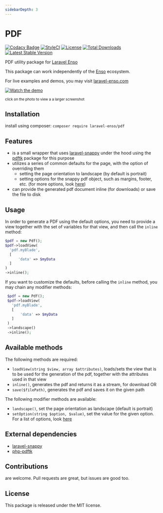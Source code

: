 ```yaml
---
sidebarDepth: 3
---
```


# PDF

[![Codacy Badge](https://api.codacy.com/project/badge/Grade/28c7bcb0b5d2451783990e0a151f0a44)](https://www.codacy.com/app/laravel-enso/logs?utm_source=github.com&amp;utm_medium=referral&amp;utm_content=laravel-enso/pdf&amp;utm_campaign=Badge_Grade)
[![StyleCI](https://github.styleci.io/repos/85624363/shield?branch=master)](https://github.styleci.io/repos/85624363)
[![License](https://poser.pugx.org/laravel-enso/pdf/license)](https://packagist.org/packages/laravel-enso/pdf)
[![Total Downloads](https://poser.pugx.org/laravel-enso/pdf/downloads)](https://packagist.org/packages/laravel-enso/pdf)
[![Latest Stable Version](https://poser.pugx.org/laravel-enso/pdf/version)](https://packagist.org/packages/laravel-enso/pdf)

PDF utility package for [Laravel Enso](https://github.com/laravel-enso/Enso)

This package can work independently of the [Enso](https://github.com/laravel-enso/Enso) ecosystem.

For live examples and demos, you may visit [laravel-enso.com](https://www.laravel-enso.com)

[![Watch the demo](https://laravel-enso.github.io/pdf/screenshots/bulma_001_thumb.png)](https://laravel-enso.github.io/pdf/screenshots/bulma_001.png)

<sup>click on the photo to view a a larger screenshot</sup>

## Installation

install using composer: `composer require laravel-enso/pdf`

## Features

- is a small wrapper that uses [laravel-snappy](https://github.com/barryvdh/laravel-snappy) under the hood
using the [pdftk](https://github.com/mikehaertl/php-pdftk) package for this purpose
- utilizes a series of common defaults for the page, with the option of overriding them
    - setting the page orientation to landscape (by default is portrait)
    - setting options for the snappy pdf object, such as margins, footer, etc. (for more options, look [here](https://wkhtmltopdf.org/usage/wkhtmltopdf.txt))
- can provide the generated pdf document inline (for downloads) or save the file to disk    

## Usage

In order to generate a PDF using the default options, 
you need to provide a view together with the set of variables for that view,
and then call the `inline` method:
```php
$pdf = new Pdf();
$pdf->loadView(
  'pdf.myBlade', 
  [
      'data' => $myData
  ]
)
->inline();
```

If you want to customize the defaults, before calling the `inline` method, 
you may chain any modifier methods:

```php
 $pdf = new Pdf();
 $pdf->loadView(
   'pdf.myBlade', 
   [
       'data' => $myData
   ]
 )
 ->landscape()
 ->inline();
 ```
 
## Available methods

The following methods are required:
* `loadView(string $view, array $attributes)`, loads/sets the view that is to be used
for the generation of the pdf, together with the attributes used in that view
* `inline()`, generates the pdf and returns it as a stream, for download OR
* `save($filePath)`, generates the pdf and saves it on the given path

The following modifier methods are available:
* `landscape()`, set the page orientation as landscape (default is portrait)
* `setOption(string $option, $value)`, set the value for the given option. 
For a list of options, look [here](https://wkhtmltopdf.org/usage/wkhtmltopdf.txt)

## External dependencies

 - [laravel-snappy](https://github.com/barryvdh/laravel-snappy) 
 - [php-pdftk](https://github.com/mikehaertl/php-pdftk) 

## Contributions

are welcome. Pull requests are great, but issues are good too.

## License

This package is released under the MIT license.
